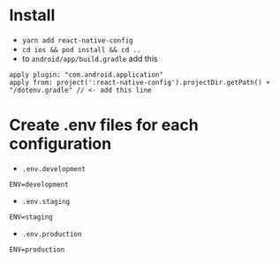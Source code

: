 # Install

* `yarn add react-native-config`
* `cd ios && pod install && cd ..`
* to `android/app/build.gradle` add this

```
apply plugin: "com.android.application"
apply from: project(':react-native-config').projectDir.getPath() + "/dotenv.gradle" // <- add this line
```

# Create .env files for each configuration

* `.env.development`

```
ENV=development
```

* `.env.staging`

```
ENV=staging
```

* `.env.production`

```
ENV=production
```



